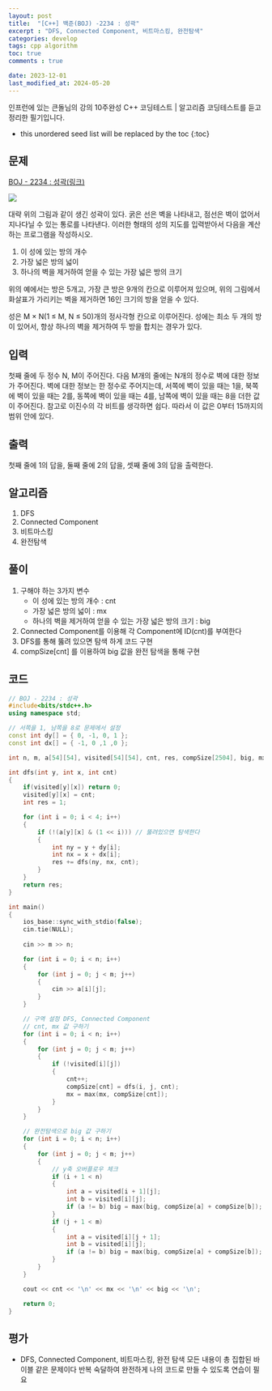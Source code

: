 ```yaml
---
layout: post
title:  "[C++] 백준(BOJ) -2234 : 성곽"
excerpt : "DFS, Connected Component, 비트마스킹, 완전탐색"
categories: develop
tags: cpp algorithm
toc: true
comments : true

date: 2023-12-01
last_modified_at: 2024-05-20
---
```

> <span style="font-size: 80%">
인프런에 있는 큰돌님의 강의 10주완성 C++ 코딩테스트 | 알고리즘 코딩테스트를 듣고 정리한 필기입니다.</span>

<!--more-->

* this unordered seed list will be replaced by the toc
{:toc}

## 문제 

[BOJ - 2234 : 성곽(링크)](https://www.acmicpc.net/problem/2234)

![](https://www.acmicpc.net/JudgeOnline/upload/201008/cas.PNG)  

대략 위의 그림과 같이 생긴 성곽이 있다. 굵은 선은 벽을 나타내고, 점선은 벽이 없어서 지나다닐 수 있는 통로를 나타낸다. 이러한 형태의 성의 지도를 입력받아서 다음을 계산하는 프로그램을 작성하시오.

1. 이 성에 있는 방의 개수
2. 가장 넓은 방의 넓이
3. 하나의 벽을 제거하여 얻을 수 있는 가장 넓은 방의 크기  

위의 예에서는 방은 5개고, 가장 큰 방은 9개의 칸으로 이루어져 있으며, 위의 그림에서 화살표가 가리키는 벽을 제거하면 16인 크기의 방을 얻을 수 있다.

성은 M × N(1 ≤ M, N ≤ 50)개의 정사각형 칸으로 이루어진다. 성에는 최소 두 개의 방이 있어서, 항상 하나의 벽을 제거하여 두 방을 합치는 경우가 있다.

## 입력
첫째 줄에 두 정수 N, M이 주어진다. 다음 M개의 줄에는 N개의 정수로 벽에 대한 정보가 주어진다. 벽에 대한 정보는 한 정수로 주어지는데, 서쪽에 벽이 있을 때는 1을, 북쪽에 벽이 있을 때는 2를, 동쪽에 벽이 있을 때는 4를, 남쪽에 벽이 있을 때는 8을 더한 값이 주어진다. 참고로 이진수의 각 비트를 생각하면 쉽다. 따라서 이 값은 0부터 15까지의 범위 안에 있다.

## 출력
첫째 줄에 1의 답을, 둘째 줄에 2의 답을, 셋째 줄에 3의 답을 출력한다.

## 알고리즘
1. DFS
2. Connected Component
3. 비트마스킹
4. 완전탐색

## 풀이
1. 구해야 하는 3가지 변수
	- 이 성에 있는 방의 개수 : cnt
	- 가장 넓은 방의 넓이 : mx
	- 하나의 벽을 제거하여 얻을 수 있는 가장 넓은 방의 크기 : big
2. Connected Component를 이용해 각 Component에 ID(cnt)를 부여한다
3. DFS를 통해 뚫려 있으면 탐색 하게 코드 구현
4. compSize[cnt] 를 이용하여 big 값을 완전 탐색을 통해 구현


## 코드  
```cpp
// BOJ - 2234 : 성곽
#include<bits/stdc++.h>
using namespace std;

// 서쪽을 1, 남쪽을 8로 문제에서 설정
const int dy[] = { 0, -1, 0, 1 };
const int dx[] = { -1, 0 ,1 ,0 };

int n, m, a[54][54], visited[54][54], cnt, res, compSize[2504], big, mx;

int dfs(int y, int x, int cnt)
{
	if(visited[y][x]) return 0;
	visited[y][x] = cnt;
	int res = 1;

	for (int i = 0; i < 4; i++)
	{
		if (!(a[y][x] & (1 << i))) // 뚫려있으면 탐색한다
		{
			int ny = y + dy[i];
			int nx = x + dx[i];
			res += dfs(ny, nx, cnt);
		}
	}
	return res;
}

int main()
{
	ios_base::sync_with_stdio(false);
	cin.tie(NULL);
	
	cin >> m >> n;

	for (int i = 0; i < n; i++)
	{
		for (int j = 0; j < m; j++)
		{
			cin >> a[i][j];
		}
	}

	// 구역 설정 DFS, Connected Component
	// cnt, mx 값 구하기
	for (int i = 0; i < n; i++)
	{
		for (int j = 0; j < m; j++)
		{
			if (!visited[i][j])
			{
				cnt++;
				compSize[cnt] = dfs(i, j, cnt);
				mx = max(mx, compSize[cnt]);
			}
		}
	}

	// 완전탐색으로 big 값 구하기
	for (int i = 0; i < n; i++)
	{
		for (int j = 0; j < m; j++)
		{
			// y축 오버플로우 체크
			if (i + 1 < n)
			{
				int a = visited[i + 1][j];
				int b = visited[i][j];
				if (a != b) big = max(big, compSize[a] + compSize[b]); // 다른 영역 일 때 벽 부수기고 big 값 비교 후 갱신
			}
			if (j + 1 < m)
			{
				int a = visited[i][j + 1];
				int b = visited[i][j];
				if (a != b) big = max(big, compSize[a] + compSize[b]);
			}
		}
	}

	cout << cnt << '\n' << mx << '\n' << big << '\n';

	return 0;
}
```

## 평가  
- DFS, Connected Component, 비트마스킹, 완전 탐색 모든 내용이 총 집합된 바이블 같은 문제이다 반복 숙달하여 완전하게 나의 코드로 만들 수 있도록 연습이 필요